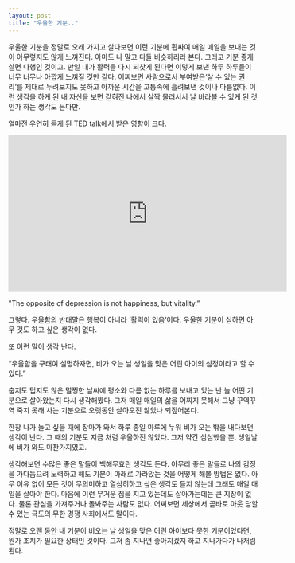 ```yaml
---
layout: post
title: "우울한 기분.."
---
```



우울한 기분을 정말로 오래 가지고 살다보면 이런 기분에 휩싸여 매일 매일을 보내는 것이 아무렇지도 않게 느껴진다. 아마도 나 말고 다들 비슷하리라 본다. 그래고 기분 좋게 살면 다행인 것이고. 만일 내가 활력을 다시 되찾게 된다면 이렇게 보낸 하루 하루들이 너무 너무나 아깝게 느껴질 것만 같다. 어찌보면 사람으로서 부여받은‘살 수 있는 권리’를 제대로 누려보지도 못하고 아까운 시간을 고통속에 흘려보낸 것이나 다름없다. 이런 생각을 하게 된 내 자신을 보면 갇혀진 나에서 살짝 물러서서 날 바라볼 수 있게 된 것인가 하는 생각도 든다만.




얼마전 우연히 듣게 된 TED talk에서 받은 영향이 크다.







<iframe src="http://embed.ted.com/talks/andrew_solomon_depression_the_secret_we_share.html" width="560" height="315" frameborder="0" scrolling="no" webkitallowfullscreen="" mozallowfullscreen="" allowfullscreen=""></iframe>







"The opposite of depression is not happiness, but vitality.”




그렇다. 우울함의 반대말은 행복이 아니라 ‘활력이 있음’이다. 우울한 기분이 심하면 아무 것도 하고 싶은 생각이 없다. 




또 이런 말이 생각 난다.




“우울함을 구태여 설명하자면, 비가 오는 날 생일을 맞은 어린 아이의 심정이라고 할 수 있다.”




춥지도 덥지도 않은 멀쩡한 날씨에 평소와 다름 없는 하루를 보내고 있는 난 늘 어떤 기분으로 살아왔는지 다시 생각해봤다. 그저 매일 매일의 삶을 어찌지 못해서 그냥 꾸역꾸역 죽지 못해 사는 기분으로 오랫동안 살아오진 않았나 되짚어본다. 




한창 나가 놀고 싶을 때에 장마가 와서 하루 종일 마루에 누워 비가 오는 밖을 내다보던 생각이 난다. 그 때의 기분도 지금 처럼 우울하진 않았다. 그저 약간 심심했을 뿐. 생일날에 비가 와도 마찬가지였고. 




생각해보면 수많은 좋은 말들이 백해무효란 생각도 든다. 아무리 좋은 말들로 나의 감정을 가다듬으려 노력하고 해도 기분이 아래로 가라앉는 것을 어떻게 해볼 방법은 없다. 아무 이유 없이 모든 것이 무의미하고 열심히하고 싶은 생각도 들지 않는데 그래도 매일 매일을 살아야 한다. 마음에 이런 무거운 짐을 지고 있는데도 살아가는데는 큰 지장이 없다. 물론 관심을 가져주거나 돌봐주는 사람도 없다. 어찌보면 세상에서 곧바로 아웃 당할 수 있는 극도의 무한 경쟁 사회에서도 말이다. 




정말로 오랜 동안 내 기분이 비오는 날 생일을 맞은 어린 아이보다 못한 기분이었다면, 뭔가 조치가 필요한 상태인 것이다. 그저 좀 지나면 좋아지겠지 하고 지나가다가 나처럼 된다.






